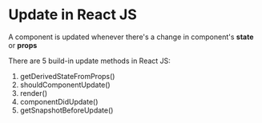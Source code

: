 # Update in React JS

A component is updated whenever there's a change in component's **state** or **props**

There are 5 build-in update methods in React JS:
1. getDerivedStateFromProps()
2. shouldComponentUpdate()
3. render()
5. componentDidUpdate()
4. getSnapshotBeforeUpdate() 